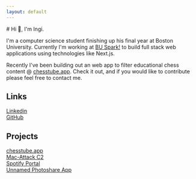 ```yaml
---
layout: default
---
```

<base target="_blank">
# Hi 👋, I'm Ingi. 

I'm a computer science student finishing up his final year at Boston University. Currently I'm working at [BU Spark!](https://www.bu.edu/spark/) to build full stack web applications using technologies like Next.js. 

Recently I've been building out an web app to filter educational chess content @ [chesstube.app](https://www.chesstube.app). Check it out, and if you would like to contribute please feel free to contact me. 

## Links 
[Linkedin](https://linkedin.com/in/Ingihong/) <br />
[GitHub](https://github.com/Ingi-Hong)

## Projects

[chesstube.app](https://www.chesstube.app) <br />
[Mac-Attack C2](https://github.com/Ingi-Hong/CS-501-C2) <br />
[Spotify Portal](https://github.com/Ingi-Hong/SpotifyPortal) <br />
[Unnamed Photoshare App](https://github.com/Ingi-Hong/PhotoshareApp)

